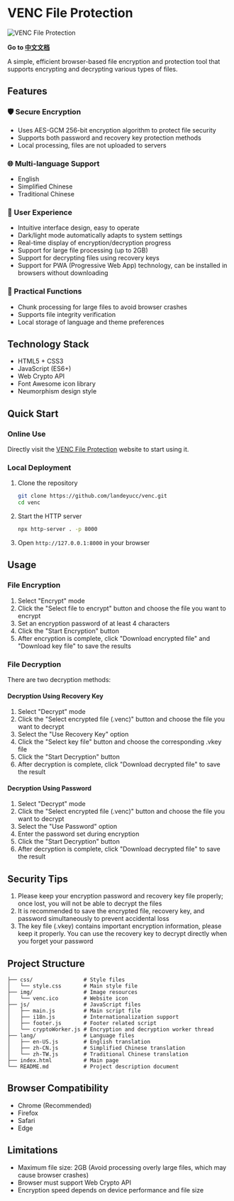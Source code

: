 # VENC File Protection
![VENC File Protection](img/venc.ico)

**Go to [中文文档](README_CN.md)**

A simple, efficient browser-based file encryption and protection tool that supports encrypting and decrypting various types of files.

## Features

### 🛡️ Secure Encryption
- Uses AES-GCM 256-bit encryption algorithm to protect file security
- Supports both password and recovery key protection methods
- Local processing, files are not uploaded to servers

### 🌐 Multi-language Support
- English
- Simplified Chinese
- Traditional Chinese

### 🎨 User Experience
- Intuitive interface design, easy to operate
- Dark/light mode automatically adapts to system settings
- Real-time display of encryption/decryption progress
- Support for large file processing (up to 2GB)
- Support for decrypting files using recovery keys
- Support for PWA (Progressive Web App) technology, can be installed in browsers without downloading



### 🔧 Practical Functions
- Chunk processing for large files to avoid browser crashes
- Supports file integrity verification
- Local storage of language and theme preferences

## Technology Stack

- HTML5 + CSS3
- JavaScript (ES6+)
- Web Crypto API
- Font Awesome icon library
- Neumorphism design style

## Quick Start

### Online Use
Directly visit the [VENC File Protection](https://venc.vl-x.vip/) website to start using it.

### Local Deployment
1. Clone the repository
   ```bash
   git clone https://github.com/landeyucc/venc.git
   cd venc
   ```
2. Start the HTTP server
   ```bash
   npx http-server . -p 8000
   ```
3. Open `http://127.0.0.1:8000` in your browser

## Usage

### File Encryption
1. Select "Encrypt" mode
2. Click the "Select file to encrypt" button and choose the file you want to encrypt
3. Set an encryption password of at least 4 characters
4. Click the "Start Encryption" button
5. After encryption is complete, click "Download encrypted file" and "Download key file" to save the results

### File Decryption
There are two decryption methods:

#### Decryption Using Recovery Key
1. Select "Decrypt" mode
2. Click the "Select encrypted file (.venc)" button and choose the file you want to decrypt
3. Select the "Use Recovery Key" option
4. Click the "Select key file" button and choose the corresponding .vkey file
5. Click the "Start Decryption" button
6. After decryption is complete, click "Download decrypted file" to save the result

#### Decryption Using Password
1. Select "Decrypt" mode
2. Click the "Select encrypted file (.venc)" button and choose the file you want to decrypt
3. Select the "Use Password" option
4. Enter the password set during encryption
5. Click the "Start Decryption" button
6. After decryption is complete, click "Download decrypted file" to save the result

## Security Tips

1. Please keep your encryption password and recovery key file properly; once lost, you will not be able to decrypt the files
2. It is recommended to save the encrypted file, recovery key, and password simultaneously to prevent accidental loss
3. The key file (.vkey) contains important encryption information, please keep it properly. You can use the recovery key to decrypt directly when you forget your password

## Project Structure

```
├── css/                # Style files
│   └── style.css       # Main style file
├── img/                # Image resources
│   └── venc.ico        # Website icon
├── js/                 # JavaScript files
│   ├── main.js         # Main script file
│   ├── i18n.js         # Internationalization support
│   ├── footer.js       # Footer related script
│   └── cryptoWorker.js # Encryption and decryption worker thread
├── lang/               # Language files
│   ├── en-US.js        # English translation
│   ├── zh-CN.js        # Simplified Chinese translation
│   └── zh-TW.js        # Traditional Chinese translation
├── index.html          # Main page
└── README.md           # Project description document
```

## Browser Compatibility

- Chrome (Recommended)
- Firefox
- Safari
- Edge

## Limitations

- Maximum file size: 2GB (Avoid processing overly large files, which may cause browser crashes)
- Browser must support Web Crypto API
- Encryption speed depends on device performance and file size
